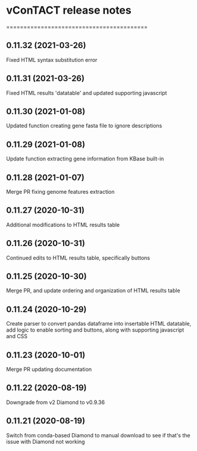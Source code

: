 # vConTACT release notes
=========================================

0.11.32 (2021-03-26)
--------------------
Fixed HTML syntax substitution error

0.11.31 (2021-03-26)
--------------------
Fixed HTML results 'datatable' and updated supporting javascript

0.11.30 (2021-01-08)
--------------------
Updated function creating gene fasta file to ignore descriptions

0.11.29 (2021-01-08)
--------------------
Update function extracting gene information from KBase built-in

0.11.28 (2021-01-07)
--------------------
Merge PR fixing genome features extraction

0.11.27 (2020-10-31)
--------------------
Additional modifications to HTML results table

0.11.26 (2020-10-31)
--------------------
Continued edits to HTML results table, specifically buttons

0.11.25 (2020-10-30)
--------------------
Merge PR, and update ordering and organization of HTML results table

0.11.24 (2020-10-29)
--------------------
Create parser to convert pandas dataframe into insertable HTML datatable, add logic to enable sorting and buttons, along with supporting javascript and CSS

0.11.23 (2020-10-01)
--------------------
Merge PR updating documentation

0.11.22 (2020-08-19)
--------------------
Downgrade from v2 Diamond to v0.9.36

0.11.21 (2020-08-19)
--------------------
Switch from conda-based Diamond to manual download to see if that's the issue with Diamond not working